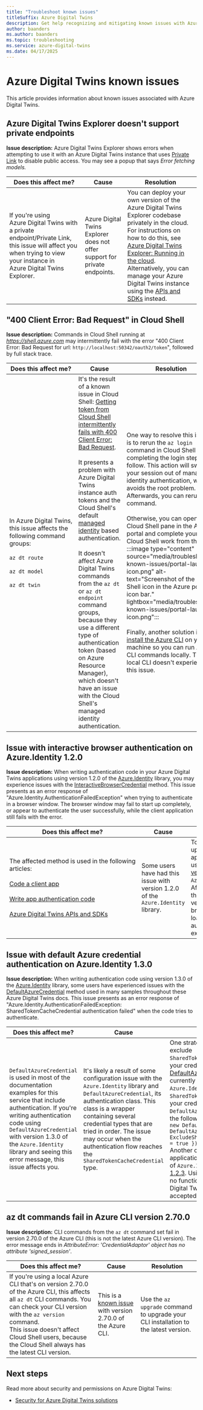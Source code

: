 ```yaml
---
title: "Troubleshoot known issues"
titleSuffix: Azure Digital Twins
description: Get help recognizing and mitigating known issues with Azure Digital Twins.
author: baanders
ms.author: baanders
ms.topic: troubleshooting
ms.service: azure-digital-twins
ms.date: 04/17/2025
---
```


# Azure Digital Twins known issues

This article provides information about known issues associated with Azure Digital Twins.

## Azure Digital Twins Explorer doesn't support private endpoints

**Issue description:** Azure Digital Twins Explorer shows errors when attempting to use it with an Azure Digital Twins instance that uses [Private Link](concepts-security.md#private-network-access-with-azure-private-link) to disable public access. You may see a popup that says *Error fetching models.*

| Does this affect me? | Cause | Resolution |
| --- | --- | --- |
| If you're using Azure&nbsp;Digital&nbsp;Twins with a private endpoint/Private Link, this issue will affect you when trying to view your instance in Azure&nbsp;Digital&nbsp;Twins Explorer. | Azure Digital Twins Explorer does not offer support for private endpoints. | You can deploy your own version of the Azure Digital Twins Explorer codebase privately in the cloud. For instructions on how to do this, see [Azure Digital Twins Explorer: Running in the cloud](https://github.com/Azure-Samples/digital-twins-explorer#running-in-the-cloud). Alternatively, you can manage your Azure Digital Twins instance using the [APIs and SDKs](./concepts-apis-sdks.md) instead. |

## "400 Client Error: Bad Request" in Cloud Shell

**Issue description:** Commands in Cloud Shell running at *https://shell.azure.com* may intermittently fail with the error "400 Client Error: Bad Request for url: `http://localhost:50342/oauth2/token`", followed by full stack trace.

| Does this affect me? | Cause | Resolution |
| --- | --- | --- |
| In&nbsp;Azure&nbsp;Digital&nbsp;Twins, this issue affects the following command groups:<br><br>`az dt route`<br><br>`az dt model`<br><br>`az dt twin` | It's the result of a known issue in Cloud Shell: [Getting token from Cloud Shell intermittently fails with 400 Client Error: Bad Request](https://github.com/Azure/azure-cli/issues/11749).<br><br>It presents a problem with Azure Digital Twins instance auth tokens and the Cloud Shell's default [managed identity](../active-directory/managed-identities-azure-resources/overview.md) based authentication. <br><br>It doesn't affect Azure Digital Twins commands from the `az dt` or `az dt endpoint` command groups, because they use a different type of authentication token (based on Azure Resource Manager), which doesn't have an issue with the Cloud Shell's managed identity authentication. | One way to resolve this issue is to rerun the `az login` command in Cloud Shell and completing the login steps that follow. This action will switch your session out of managed identity authentication, which avoids the root problem. Afterwards, you can rerun the command.<br><br>Otherwise, you can open the Cloud Shell pane in the Azure portal and complete your Cloud Shell work from there.<br>:::image type="content" source="media/troubleshoot-known-issues/portal-launch-icon.png" alt-text="Screenshot of the Cloud Shell icon in the Azure portal icon bar." lightbox="media/troubleshoot-known-issues/portal-launch-icon.png":::<br><br>Finally, another solution is to [install the Azure CLI](/cli/azure/install-azure-cli) on your machine so you can run Azure CLI commands locally. The local CLI doesn't experience this issue. |

## Issue with interactive browser authentication on Azure.Identity 1.2.0

**Issue description:** When writing authentication code in your Azure Digital Twins applications using version 1.2.0 of the [Azure.Identity](/dotnet/api/azure.identity?view=azure-dotnet&preserve-view=true) library, you may experience issues with the [InteractiveBrowserCredential](/dotnet/api/azure.identity.interactivebrowsercredential?view=azure-dotnet&preserve-view=true) method. This issue presents as an error response of "Azure.Identity.AuthenticationFailedException" when trying to authenticate in a browser window. The browser window may fail to start up completely, or appear to authenticate the user successfully, while the client application still fails with the error.

| Does this affect me? | Cause | Resolution |
| --- | --- | --- |
| The&nbsp;affected&nbsp;method&nbsp;is&nbsp;used&nbsp;in&nbsp;the&nbsp;following articles:<br><br>[Code a client app](tutorial-code.md)<br><br>[Write app authentication code](how-to-authenticate-client.md)<br><br>[Azure Digital Twins APIs and SDKs](concepts-apis-sdks.md) | Some users have had this issue with version 1.2.0 of the `Azure.Identity` library. | To resolve, update your applications to use a [later version](https://www.nuget.org/packages/Azure.Identity) of `Azure.Identity`. After updating the library version, the browser should load and authenticate as expected. |

## Issue with default Azure credential authentication on Azure.Identity 1.3.0

**Issue description:** When writing authentication code using version 1.3.0 of the [Azure.Identity](/dotnet/api/azure.identity?view=azure-dotnet&preserve-view=true) library, some users have experienced issues with the [DefaultAzureCredential](/dotnet/api/azure.identity.defaultazurecredential?view=azure-dotnet&preserve-view=true) method used in many samples throughout these Azure Digital Twins docs. This issue presents as an error response of "Azure.Identity.AuthenticationFailedException: SharedTokenCacheCredential authentication failed" when the code tries to authenticate.

| Does this affect me? | Cause | Resolution |
| --- | --- | --- |
| `DefaultAzureCredential` is used in most of the documentation examples for this service that include authentication. If you're writing authentication code using `DefaultAzureCredential` with version 1.3.0 of the `Azure.Identity` library and seeing this error message, this issue affects you. | It's likely a result of some configuration issue with the `Azure.Identity` library and `DefaultAzureCredential`, its authentication class. This class is a wrapper containing several credential types that are tried in order. The issue may occur when the authentication flow reaches the `SharedTokenCacheCredential` type. | One strategy to resolve this is to exclude `SharedTokenCacheCredential` from your credential, as described in this [DefaultAzureCredential issue](https://github.com/Azure/azure-sdk/issues/1970) that is currently open against `Azure.Identity`. You can exclude `SharedTokenCacheCredential` from your credential by instantiating the `DefaultAzureCredential` class using the following optional parameter: `new DefaultAzureCredential(new DefaultAzureCredentialOptions { ExcludeSharedTokenCacheCredential = true });`<br>Another option is to change your application to use an earlier version of `Azure.Identity`, such as [version 1.2.3](https://www.nuget.org/packages/Azure.Identity/1.2.3). Using an earlier version has no functional impact to Azure Digital Twins, which makes it an accepted solution. |

## az dt commands fail in Azure CLI version 2.70.0

**Issue description:** CLI commands from the `az dt` command set fail in version 2.70.0 of the Azure CLI (this is not the latest Azure CLI version). The error message ends in *AttributeError: 'CredentialAdaptor' object has no attribute 'signed_session'*.

| Does this affect me? | Cause | Resolution |
| --- | --- | --- |
| If you're using a local Azure CLI that's on version 2.70.0 of the Azure CLI, this affects all `az dt` CLI commands. You can check your CLI version with the `az version` command. <br>This issue doesn't affect Cloud Shell users, because the Cloud Shell always has the latest CLI version. | This is a [known issue](https://github.com/Azure/azure-cli/issues/31042) with version 2.70.0 of the Azure CLI. | Use the `az upgrade` command to upgrade your CLI installation to the latest version. |

## Next steps

Read more about security and permissions on Azure Digital Twins:
* [Security for Azure Digital Twins solutions](concepts-security.md)
